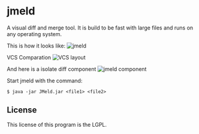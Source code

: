 # jmeld

A visual diff and merge tool. It is build to be fast with large files and runs on any operating system.

This is how it looks like:
![jmeld](res/jmeld.png)

VCS Comparation
![VCS layout](res/jmeld-vcsdiff.png)

And here is a isolate diff component
![jmeld component](res/jmeld-component.png)

Start jmeld with the command:

    $ java -jar JMeld.jar <file1> <file2>
   
   ## License

This license of this program is the LGPL.
